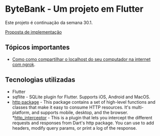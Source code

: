# ByteBank - Um projeto em Flutter

Este projeto é continuação da semana 30.1.

[Proposta de implementação](proposta%20de%20implementa%C3%A7%C3%A3o.pdf)

## Tópicos importantes

* [Como como compartilhar o localhost do seu computador na internet com ngrok](./notas-de-aula/aula%202.08%20-%20Acessando%20a%20web%20API%20local%20via%20endere%C3%A7o%20p%C3%BAblico.md).





## Tecnologias utilizadas

* Flutter
* sqflite - SQLite plugin for Flutter. Supports iOS, Android and MacOS.
* [http package](https://pub.dev/packages/http) - This package contains a set of high-level functions and classes that make it easy to consume HTTP resources. It's multi-platform, and supports mobile, desktop, and the browser.
*[http_interceptor](https://pub.dev/packages/http_interceptor) - This is a plugin that lets you intercept the different requests and responses from Dart's http package. You can use to add headers, modify query params, or print a log of the response.

